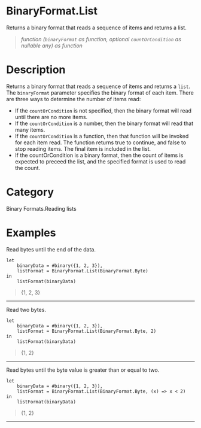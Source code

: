 # BinaryFormat.List
Returns a binary format that reads a sequence of items and returns a list.
> _function (<code>binaryFormat</code> as function, optional <code>countOrCondition</code> as nullable any) as function_

# Description 
Returns a binary format that reads a sequence of items and returns a <code>list</code>.  The <code>binaryFormat</code> parameter specifies the binary format of each item.  There are three ways to determine the number of items read: <ul><li>If the <code>countOrCondition</code> is not specified, then the binary format will read until there are no more items.</li><li>If the <code>countOrCondition</code> is a number, then the binary format will read that many items.</li><li>If the <code>countOrCondition</code> is a function, then that function will be invoked for each item read.  The function returns true to continue, and false to stop reading items.  The final item is included in the list.</li><li>If the countOrCondition is a binary format, then the count of items is expected to preceed the list, and the specified format is used to read the count.</li></ul>
# Category 
Binary Formats.Reading lists
# Examples 
Read bytes until the end of the data.
```
let
    binaryData = #binary({1, 2, 3}),
    listFormat = BinaryFormat.List(BinaryFormat.Byte)
in
    listFormat(binaryData)
```
> {1, 2, 3}
***
Read two bytes.
```
let
    binaryData = #binary({1, 2, 3}),
    listFormat = BinaryFormat.List(BinaryFormat.Byte, 2)
in
    listFormat(binaryData)
```
> {1, 2}
***
Read bytes until the byte value is greater than or equal to two.
```
let
    binaryData = #binary({1, 2, 3}),
    listFormat = BinaryFormat.List(BinaryFormat.Byte, (x) => x < 2)
in
    listFormat(binaryData)
```
> {1, 2}
***
